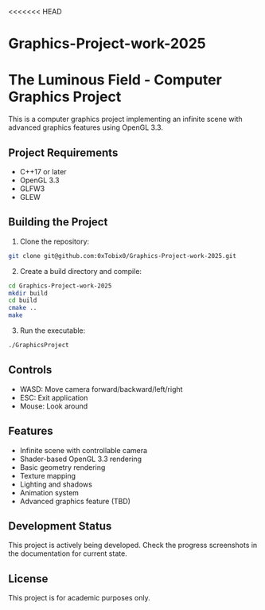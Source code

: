 <<<<<<< HEAD
# Graphics-Project-work-2025
# The Luminous Field - Computer Graphics Project

This is a computer graphics project implementing an infinite scene with advanced graphics features using OpenGL 3.3.

## Project Requirements
- C++17 or later
- OpenGL 3.3
- GLFW3
- GLEW

## Building the Project

1. Clone the repository:
```bash
git clone git@github.com:0xTobix0/Graphics-Project-work-2025.git
```

2. Create a build directory and compile:
```bash
cd Graphics-Project-work-2025
mkdir build
cd build
cmake ..
make
```

3. Run the executable:
```bash
./GraphicsProject
```

## Controls
- WASD: Move camera forward/backward/left/right
- ESC: Exit application
- Mouse: Look around

## Features
- Infinite scene with controllable camera
- Shader-based OpenGL 3.3 rendering
- Basic geometry rendering
- Texture mapping
- Lighting and shadows
- Animation system
- Advanced graphics feature (TBD)

## Development Status
This project is actively being developed. Check the progress screenshots in the documentation for current state.

## License
This project is for academic purposes only.
